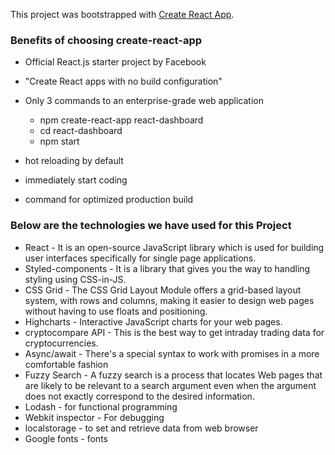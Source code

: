 This project was bootstrapped with [Create React App](https://github.com/facebook/create-react-app).

### Benefits of choosing create-react-app
* Official React.js starter project by Facebook
* "Create React apps with no build configuration"
* Only 3 commands to an enterprise-grade web application
  
    - npm create-react-app react-dashboard
    - cd react-dashboard
    - npm start

* hot reloading by default
* immediately start coding
* command for optimized production build

### Below are the technologies we have used for this Project<br>

* React - It is an open-source JavaScript library which is used for building user interfaces specifically for single page applications.
* Styled-components - It is a library that gives you the way to handling styling using CSS-in-JS.
* CSS Grid - The CSS Grid Layout Module offers a grid-based layout system, with rows and columns, making it easier to design web pages without having to use floats and positioning.
* Highcharts - Interactive JavaScript charts for your web pages.
* cryptocompare API - This is the best way to get intraday trading data for cryptocurrencies.
* Async/await - There's a special syntax to work with promises in a more comfortable fashion
* Fuzzy Search - A fuzzy search is a process that locates Web pages that are likely to be relevant to a search argument even when the argument does not exactly correspond to the desired information.
* Lodash - for functional programming
* Webkit inspector -  For debugging
* localstorage - to set and retrieve data from web browser
* Google fonts - fonts 